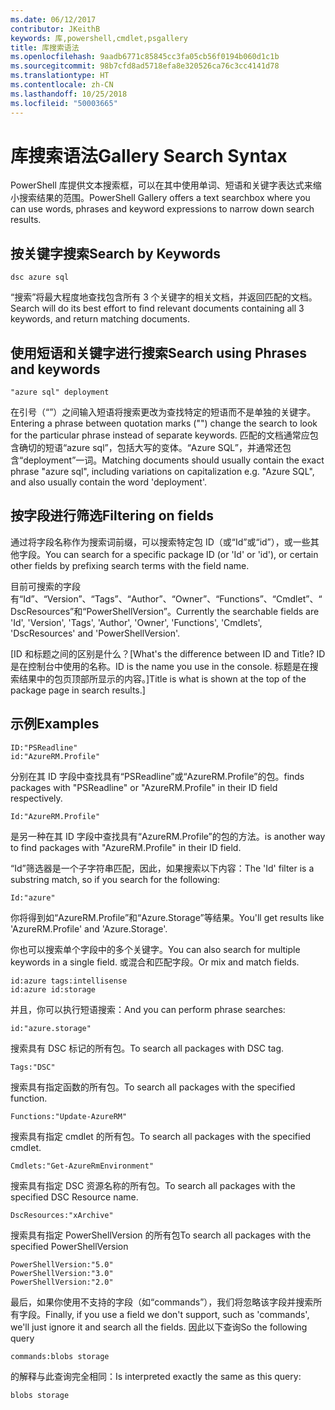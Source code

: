 ```yaml
---
ms.date: 06/12/2017
contributor: JKeithB
keywords: 库,powershell,cmdlet,psgallery
title: 库搜索语法
ms.openlocfilehash: 9aadb6771c85845cc3fa05cb56f0194b060d1c1b
ms.sourcegitcommit: 98b7cfd8ad5718efa8e320526ca76c3cc4141d78
ms.translationtype: HT
ms.contentlocale: zh-CN
ms.lasthandoff: 10/25/2018
ms.locfileid: "50003665"
---
```

# <a name="gallery-search-syntax"></a><span data-ttu-id="15726-103">库搜索语法</span><span class="sxs-lookup"><span data-stu-id="15726-103">Gallery Search Syntax</span></span>

<span data-ttu-id="15726-104">PowerShell 库提供文本搜索框，可以在其中使用单词、短语和关键字表达式来缩小搜索结果的范围。</span><span class="sxs-lookup"><span data-stu-id="15726-104">PowerShell Gallery offers a text searchbox where you can use words, phrases and keyword expressions to narrow down search results.</span></span>

## <a name="search-by-keywords"></a><span data-ttu-id="15726-105">按关键字搜索</span><span class="sxs-lookup"><span data-stu-id="15726-105">Search by Keywords</span></span>

    dsc azure sql

<span data-ttu-id="15726-106">“搜索”将最大程度地查找包含所有 3 个关键字的相关文档，并返回匹配的文档。</span><span class="sxs-lookup"><span data-stu-id="15726-106">Search will do its best effort to find relevant documents containing all 3 keywords, and return matching documents.</span></span>

## <a name="search-using-phrases-and-keywords"></a><span data-ttu-id="15726-107">使用短语和关键字进行搜索</span><span class="sxs-lookup"><span data-stu-id="15726-107">Search using Phrases and keywords</span></span>

    "azure sql" deployment

<span data-ttu-id="15726-108">在引号（“”）之间输入短语将搜索更改为查找特定的短语而不是单独的关键字。</span><span class="sxs-lookup"><span data-stu-id="15726-108">Entering a phrase between quotation marks ("") change the search to look for the particular phrase instead of separate keywords.</span></span>
<span data-ttu-id="15726-109">匹配的文档通常应包含确切的短语“azure sql”，包括大写的变体。“Azure SQL”，并通常还包含“deployment”一词。</span><span class="sxs-lookup"><span data-stu-id="15726-109">Matching documents should usually contain the exact phrase "azure sql", including variations on capitalization e.g. "Azure SQL", and also usually contain the word 'deployment'.</span></span>

## <a name="filtering-on-fields"></a><span data-ttu-id="15726-110">按字段进行筛选</span><span class="sxs-lookup"><span data-stu-id="15726-110">Filtering on fields</span></span>

<span data-ttu-id="15726-111">通过将字段名称作为搜索词前缀，可以搜索特定包 ID（或“Id”或“id”），或一些其他字段。</span><span class="sxs-lookup"><span data-stu-id="15726-111">You can search for a specific package ID (or 'Id' or 'id'), or certain other fields by prefixing search terms with the field name.</span></span>

<span data-ttu-id="15726-112">目前可搜索的字段有“Id”、“Version”、“Tags”、“Author”、“Owner”、“Functions”、“Cmdlet”、“DscResources”和“PowerShellVersion”。</span><span class="sxs-lookup"><span data-stu-id="15726-112">Currently the searchable fields are 'Id', 'Version', 'Tags', 'Author', 'Owner', 'Functions', 'Cmdlets', 'DscResources' and 'PowerShellVersion'.</span></span>

<span data-ttu-id="15726-113">[ID 和标题之间的区别是什么？</span><span class="sxs-lookup"><span data-stu-id="15726-113">[What's the difference between ID and Title?</span></span> <span data-ttu-id="15726-114">ID 是在控制台中使用的名称。</span><span class="sxs-lookup"><span data-stu-id="15726-114">ID is the name you use in the console.</span></span> <span data-ttu-id="15726-115">标题是在搜索结果中的包页顶部所显示的内容。]</span><span class="sxs-lookup"><span data-stu-id="15726-115">Title is what is shown at the top of the package page in search results.]</span></span>

## <a name="examples"></a><span data-ttu-id="15726-116">示例</span><span class="sxs-lookup"><span data-stu-id="15726-116">Examples</span></span>

    ID:"PSReadline"
    id:"AzureRM.Profile"

<span data-ttu-id="15726-117">分别在其 ID 字段中查找具有“PSReadline”或“AzureRM.Profile”的包。</span><span class="sxs-lookup"><span data-stu-id="15726-117">finds packages with "PSReadline" or "AzureRM.Profile" in their ID field respectively.</span></span>

    Id:"AzureRM.Profile"

<span data-ttu-id="15726-118">是另一种在其 ID 字段中查找具有“AzureRM.Profile”的包的方法。</span><span class="sxs-lookup"><span data-stu-id="15726-118">is another way to find packages with "AzureRM.Profile" in their ID field.</span></span>

<span data-ttu-id="15726-119">“Id”筛选器是一个子字符串匹配，因此，如果搜索以下内容：</span><span class="sxs-lookup"><span data-stu-id="15726-119">The 'Id' filter is a substring match, so if you search for the following:</span></span>

    Id:"azure"

<span data-ttu-id="15726-120">你将得到如“AzureRM.Profile”和“Azure.Storage”等结果。</span><span class="sxs-lookup"><span data-stu-id="15726-120">You'll get results like 'AzureRM.Profile' and 'Azure.Storage'.</span></span>

<span data-ttu-id="15726-121">你也可以搜索单个字段中的多个关键字。</span><span class="sxs-lookup"><span data-stu-id="15726-121">You can also search for multiple keywords in a single field.</span></span> <span data-ttu-id="15726-122">或混合和匹配字段。</span><span class="sxs-lookup"><span data-stu-id="15726-122">Or mix and match fields.</span></span>

    id:azure tags:intellisense
    id:azure id:storage

<span data-ttu-id="15726-123">并且，你可以执行短语搜索：</span><span class="sxs-lookup"><span data-stu-id="15726-123">And you can perform phrase searches:</span></span>

    id:"azure.storage"


<span data-ttu-id="15726-124">搜索具有 DSC 标记的所有包。</span><span class="sxs-lookup"><span data-stu-id="15726-124">To search all packages with DSC tag.</span></span>

    Tags:"DSC"

<span data-ttu-id="15726-125">搜索具有指定函数的所有包。</span><span class="sxs-lookup"><span data-stu-id="15726-125">To search all packages with the specified function.</span></span>

    Functions:"Update-AzureRM"

<span data-ttu-id="15726-126">搜索具有指定 cmdlet 的所有包。</span><span class="sxs-lookup"><span data-stu-id="15726-126">To search all packages with the specified cmdlet.</span></span>

    Cmdlets:"Get-AzureRmEnvironment"

<span data-ttu-id="15726-127">搜索具有指定 DSC 资源名称的所有包。</span><span class="sxs-lookup"><span data-stu-id="15726-127">To search all packages with the specified DSC Resource name.</span></span>

    DscResources:"xArchive"

<span data-ttu-id="15726-128">搜索具有指定 PowerShellVersion 的所有包</span><span class="sxs-lookup"><span data-stu-id="15726-128">To search all packages with the specified PowerShellVersion</span></span>

    PowerShellVersion:"5.0"
    PowerShellVersion:"3.0"
    PowerShellVersion:"2.0"


<span data-ttu-id="15726-129">最后，如果你使用不支持的字段（如“commands”），我们将忽略该字段并搜索所有字段。</span><span class="sxs-lookup"><span data-stu-id="15726-129">Finally, if you use a field we don't support, such as 'commands', we'll just ignore it and search all the fields.</span></span> <span data-ttu-id="15726-130">因此以下查询</span><span class="sxs-lookup"><span data-stu-id="15726-130">So the following query</span></span>

    commands:blobs storage

<span data-ttu-id="15726-131">的解释与此查询完全相同：</span><span class="sxs-lookup"><span data-stu-id="15726-131">Is interpreted exactly the same as this query:</span></span>

    blobs storage
